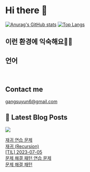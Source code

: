 # Hi there 👋

[![Anurag's GitHub stats](https://github-readme-stats.vercel.app/api?username=rkdden)](https://github.com/anuraghazra/github-readme-stats)
[![Top Langs](https://github-readme-stats.vercel.app/api/top-langs/?username=rkdden&layout=compact&hide=r,jupyter%20notebook,c%23&exclude_repo=roharui.github.io)](https://github.com/anuraghazra/github-readme-stats)

## 이런 환경에 익숙해요✍🏼

## 언어

<p>
  <img alt="" src= "https://img.shields.io/badge/JavaScript-F7DF1E?style=flat-square&logo=JavaScript&logoColor=white"/> 
  <img alt="" src= "https://img.shields.io/badge/TypeScript-black?logo=typescript&logoColor=blue"/>
</p>

## Contact me

gangsuyun6@gmail.com

## 📕 Latest Blog Posts
<p>
    <a href="https://systorage.tistory.com/"><img src="https://img.shields.io/badge/Blog-FF5722?style=flat-square&logo=Blogger&logoColor=white"/></a><br>
</p>

<a href=https://systorage.tistory.com/entry/%EC%9E%AC%EA%B7%80-%EC%97%B0%EC%8A%B5-%EB%AC%B8%EC%A0%9C>재귀 연습 문제</a></br><a href=https://systorage.tistory.com/entry/%EC%9E%AC%EA%B7%80-Recursion>재귀 (Recursion)</a></br><a href=https://systorage.tistory.com/entry/TIL-2023-07-05>[TIL] 2023-07-05</a></br><a href=https://systorage.tistory.com/entry/%EB%AC%B8%EC%A0%9C-%ED%95%B4%EA%B2%B0-%ED%8C%A8%ED%84%B4-%EC%97%B0%EC%8A%B5-%EB%AC%B8%EC%A0%9C>문제 해결 패턴 연습 문제</a></br><a href=https://systorage.tistory.com/entry/%EB%AC%B8%EC%A0%9C-%ED%95%B4%EA%B2%B0-%ED%8C%A8%ED%84%B4>문제 해결 패턴</a></br>